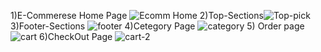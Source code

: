 1)E-Commerese Home Page ![Ecomm Home](https://github.com/Ashish-21CS132/Postrez--Ecommerse-website/assets/98982437/9d0338c9-fd48-49c9-a92b-404ed81d3496)
2)Top-Sections![Top-pick](https://github.com/Ashish-21CS132/Postrez--Ecommerse-website/assets/98982437/d7d9c2fb-df57-4f1e-a8d4-318fe25e5b89)
3)Footer-Sections ![footer](https://github.com/Ashish-21CS132/Postrez--Ecommerse-website/assets/98982437/92a2a23d-9484-410e-ad80-006ddbede125)
4)Cetegory Page ![category](https://github.com/Ashish-21CS132/Postrez--Ecommerse-website/assets/98982437/76cd99f4-e613-4029-9b82-5d2dd35bd6e6)
5) Order page![cart](https://github.com/Ashish-21CS132/Postrez--Ecommerse-website/assets/98982437/705464ad-274e-4a16-9075-c680863fcd37)
6)CheckOut Page ![cart-2](https://github.com/Ashish-21CS132/Postrez--Ecommerse-website/assets/98982437/7e59b933-ed59-49d1-8497-0bd06d0e9615)





